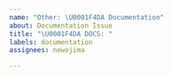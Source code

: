 ```yaml
---
name: "Other: \U0001F4DA Documentation"
about: Documentation Issue
title: "\U0001F4DA DOCS: "
labels: documentation
assignees: newojima

---
```



